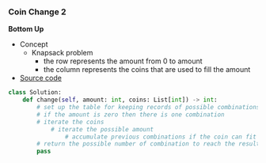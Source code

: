 ### Coin Change 2
**Bottom Up**
- Concept
    - Knapsack problem
        - the row represents the amount from 0 to amount 
        - the column represents the coins that are used to fill the amount 
- [Source code](source/BottomUp.py)
```python
class Solution:
    def change(self, amount: int, coins: List[int]) -> int:
        # set up the table for keeping records of possible combinations 
        # if the amount is zero then there is one combination 
        # iterate the coins 
            # iterate the possible amount
                # accumulate previous combinations if the coin can fit into the current amount
        # return the possible number of combination to reach the result   
        pass    
```

